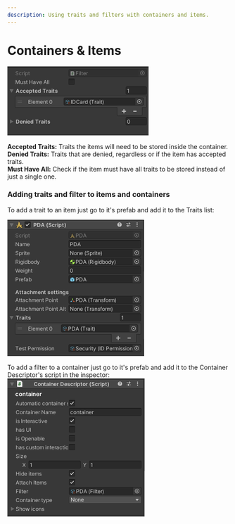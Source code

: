 ```yaml
---
description: Using traits and filters with containers and items.
---
```


# Containers & Items

![](<../.gitbook/assets/image (5).png>)

**Accepted Traits:** Traits the items will need to be stored inside the container.\
**Denied Traits:** Traits that are denied, regardless or if the item has accepted traits.\
**Must Have All:** Check if the item must have all traits to be stored instead of just a single one.



### Adding traits and filter to items and containers

To add a trait to an item just go to it's prefab and add it to the Traits list:

![](<../.gitbook/assets/image (44).png>)

To add a filter to a container just go to it's prefab and add it to the Container Descriptor's script in the inspector:\
![](<../.gitbook/assets/image (2).png>)
